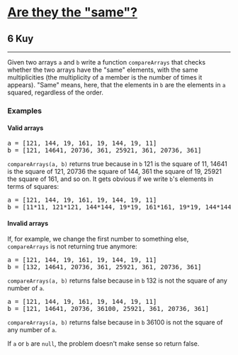 <h1><a href="https://www.codewars.com/kata/550498447451fbbd7600041c">Are they the "same"?</a></h1>
<h2>6 Kuy</h2>
<hr>
<p>Given two arrays <code>a</code> and <code>b</code> write a function <code>compareArrays</code> that checks whether the two arrays have 
the "same" elements, with the same multiplicities (the multiplicity of a member is the number of times it appears). 
"Same" means, here, that the elements in <code>b</code> are the elements in <code>a</code> squared, regardless of the order.</p>
<h3>Examples</h3>
<h4>Valid arrays</h4>
<pre>
a = [121, 144, 19, 161, 19, 144, 19, 11]  
b = [121, 14641, 20736, 361, 25921, 361, 20736, 361]
</pre>
<p><code>compareArrays(a, b)</code> returns true because in <code>b</code> 121 is the square of 11, 
14641 is the square of 121, 20736 the square of 144, 361 the square of 19, 25921 the square of 161, and so on. 
It gets obvious if we write <code>b</code>'s elements in terms of squares:</p>
<pre>
a = [121, 144, 19, 161, 19, 144, 19, 11] 
b = [11*11, 121*121, 144*144, 19*19, 161*161, 19*19, 144*144, 19*19]
</pre>
<h4>Invalid arrays</h4>
<p>If, for example, we change the first number to something else, <code>compareArrays</code> is not returning true anymore:</p>
<pre>
a = [121, 144, 19, 161, 19, 144, 19, 11]  
b = [132, 14641, 20736, 361, 25921, 361, 20736, 361]
</pre>
<p><code>compareArrays(a, b)</code> returns false because in <code>b</code> 132 is not the square of any number of <code>a</code>.</p>
<pre>
a = [121, 144, 19, 161, 19, 144, 19, 11]  
b = [121, 14641, 20736, 36100, 25921, 361, 20736, 361]
</pre>
<p><code>compareArrays(a, b)</code> returns false because in <code>b</code> 36100 is not the square of any number of <code>a</code>.</p>
<p>If <code>a</code> or <code>b</code> are <code>null</code>, the problem doesn't make sense so return false.</p>